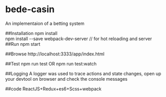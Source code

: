 # bede-casin
An implementaion of a betting system 

##Installation
npm install <br/>
npm install --save webpack-dev-server // for hot reloading and server
##Run
npm start

##Browse
http://localhost:3333/app/index.html

##Test
npm run test OR npm run test:watch


##Logging
A logger was used to trace actions and state changes, open up your devtool on browser and check the console messages

##code
ReactJS+Redux+es6+Scss+webpack